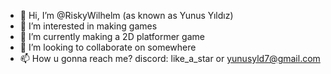 - 👋 Hi, I’m @RiskyWilhelm (as known as Yunus Yıldız)
- 👀 I’m interested in making games
- 🌱 I’m currently making a 2D platformer game 
- 💞️ I’m looking to collaborate on somewhere
- 📫 How u gonna reach me? discord: like_a_star or yunusyld7@gmail.com

<!---
RiskyWilhelm/RiskyWilhelm is a ✨ special ✨ repository because its `README.md` (this file) appears on your GitHub profile.
You can click the Preview link to take a look at your changes.
--->
